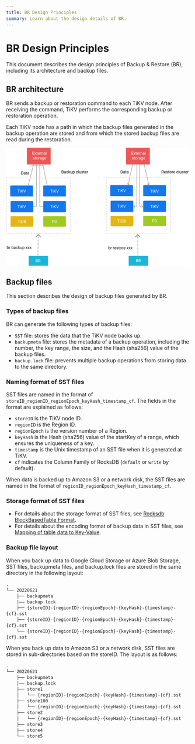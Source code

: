 ```yaml
---
title: BR Design Principles
summary: Learn about the design details of BR.
---
```


# BR Design Principles

This document describes the design principles of Backup & Restore (BR), including its architecture and backup files.

## BR architecture

BR sends a backup or restoration command to each TiKV node. After receiving the command, TiKV performs the corresponding backup or restoration operation.

Each TiKV node has a path in which the backup files generated in the backup operation are stored and from which the stored backup files are read during the restoration.

![br-arch](/media/br-arch.png)

## Backup files

This section describes the design of backup files generated by BR.

### Types of backup files

BR can generate the following types of backup files:

- `SST` file: stores the data that the TiKV node backs up.
- `backupmeta` file: stores the metadata of a backup operation, including the number, the key range, the size, and the Hash (sha256) value of the backup files.
- `backup.lock` file: prevents multiple backup operations from storing data to the same directory.

### Naming format of SST files

SST files are named in the format of `storeID_regionID_regionEpoch_keyHash_timestamp_cf`. The fields in the format are explained as follows:

- `storeID` is the TiKV node ID.
- `regionID` is the Region ID.
- `regionEpoch` is the version number of a Region.
- `keyHash` is the Hash (sha256) value of the startKey of a range, which ensures the uniqueness of a key.
- `timestamp` is the Unix timestamp of an SST file when it is generated at TiKV.
- `cf` indicates the Column Family of RocksDB (`default` or `write` by default).

When data is backed up to Amazon S3 or a network disk, the SST files are named in the format of `regionID_regionEpoch_keyHash_timestamp_cf`.

### Storage format of SST files

- For details about the storage format of SST files, see [Rocksdb BlockBasedTable Format](https://github.com/facebook/rocksdb/wiki/Rocksdb-BlockBasedTable-Format).
- For details about the encoding format of backup data in SST files, see [Mapping of table data to Key-Value](/tidb-computing.md#mapping-of-table-data-to-key-value).

### Backup file layout

When you back up data to Google Cloud Storage or Azure Blob Storage, SST files, backupmeta files, and backup.lock files are stored in the same directory in the following layout:

```
.
└── 20220621
    ├── backupmeta
    |—— backup.lock
    ├── {storeID}-{regionID}-{regionEpoch}-{keyHash}-{timestamp}-{cf}.sst
    ├── {storeID}-{regionID}-{regionEpoch}-{keyHash}-{timestamp}-{cf}.sst
    └── {storeID}-{regionID}-{regionEpoch}-{keyHash}-{timestamp}-{cf}.sst
```

When you back up data to Amazon S3 or a network disk, SST files are stored in sub-directories based on the storeID. The layout is as follows:

```
.
└── 20220621
    ├── backupmeta
    |—— backup.lock
    ├── store1
    │   └── {regionID}-{regionEpoch}-{keyHash}-{timestamp}-{cf}.sst
    ├── store100
    │   └── {regionID}-{regionEpoch}-{keyHash}-{timestamp}-{cf}.sst
    ├── store2
    │   └── {regionID}-{regionEpoch}-{keyHash}-{timestamp}-{cf}.sst
    ├── store3
    ├── store4
    └── store5
```
